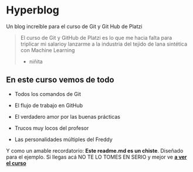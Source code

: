 # Hyperblog
Un blog increíble para el curso de Git y Git Hub de Platzi
>El curso de Git y GitHub de Platzi es lo que me hacia falta para triplicar mi salarioy lanzarme a la industria del tejido de lana sintética con Machine Learning
> - niñita

## En este curso vemos de todo

* Todos los comandos de Git

* El flujo de trabajo en GitHub

* El verdadero amor por las buenas prácticas

* Trucos muy locos del profesor

* Las personalidades múltiples del Freddy

Y como un amable recordatorio: **Este readme.md es un chiste**. Diseñado para el ejemplo. Si llegas acá NO TE LO TOMES EN SERIO y mejor ve [**a ver el curso**](http://jeffreedigital.wordpress.com/ "a ver el curso")
